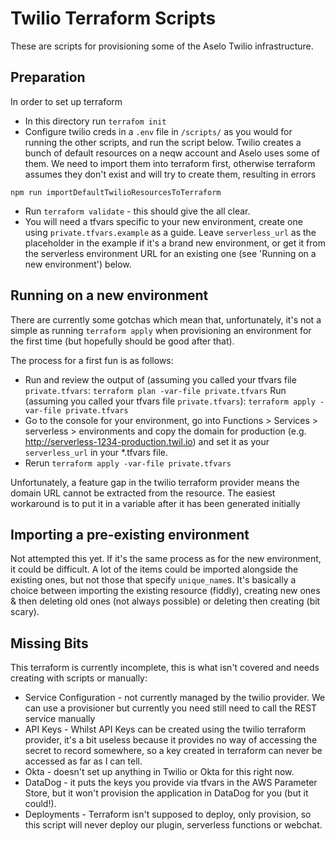 # Twilio Terraform Scripts

These are scripts for provisioning some of the Aselo Twilio infrastructure.

## Preparation

In order to set up terraform 

* In this directory run `terrafom init`
* Configure twilio creds in a `.env` file in `/scripts/` as you would for running the other scripts, and run the script below. Twilio creates a bunch of default resources on a neqw account and Aselo uses some of them. We need to import them into terraform first, otherwise terraform assumes they don't exist and will try to create them, resulting in errors
```
npm run importDefaultTwilioResourcesToTerraform
```
* Run `terraform validate` - this should give the all clear.
* You will need a tfvars specific to your new environment, create one using `private.tfvars.example` as a guide. Leave `serverless_url` as the placeholder in the example if it's a brand new environment, or get it from the serverless environment URL for an existing one (see 'Running on a new environment') below.

## Running on a new environment

There are currently some gotchas which mean that, unfortunately, it's not a simple as running `terraform apply` when provisioning an environment for the first time (but hopefully should be good after that).

The process for a first fun is as follows:

* Run and review the output of (assuming you called your tfvars file `private.tfvars`:
```terraform plan -var-file private.tfvars```
 Run (assuming you called your tfvars file `private.tfvars`):
```terraform apply -var-file private.tfvars```
* Go to the console for your environment, go into Functions > Services > serverless > environments and copy the domain for production (e.g. http://serverless-1234-production.twil.io) and set it as your `serverless_url` in your *.tfvars file.
* Rerun
```terraform apply -var-file private.tfvars```

Unfortunately, a feature gap in the twilio terraform provider means the domain URL cannot be extracted from the resource. The easiest workaround is to put it in a variable after it has been generated initially


## Importing a pre-existing environment

Not attempted this yet. If it's the same process as for the new environment, it could be difficult. A lot of the items could be imported alongside the existing ones, but not those that specify `unique_name`s. It's basically a choice between importing the existing resource (fiddly), creating new ones & then deleting old ones (not always possible) or deleting then creating (bit scary).

## Missing Bits

This terraform is currently incomplete, this is what isn't covered and needs creating with scripts or manually:

* Service Configuration - not currently managed by the twilio provider. We can use a provisioner but currently you need still need to call the REST service manually
* API Keys - Whilst API Keys can be created using the twilio terraform provider, it's a bit useless because it provides no way of accessing the secret to record somewhere, so a key created in terraform can never be accessed as far as I can tell.
* Okta - doesn't set up anything in Twilio or Okta for this right now.
* DataDog - it puts the keys you provide via tfvars in the AWS Parameter Store, but it won't provision the application in DataDog for you (but it could!).
* Deployments - Terraform isn't supposed to deploy, only provision, so this script will never deploy our plugin, serverless functions or webchat.


